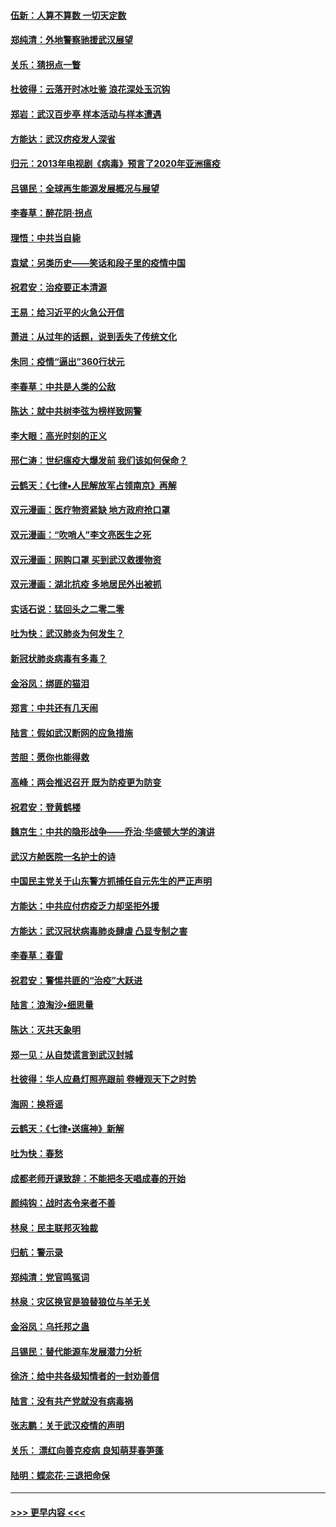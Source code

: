 #### [伍新：人算不算数 一切天定数](../pages/nsc993/n11893372.md?t=02260631) 
#### [郑纯清：外地警察驰援武汉展望](../pages/nsc993/n11893115.md?t=02260631) 
#### [关乐：猜拐点一瞥](../pages/nsc993/n11893020.md?t=02260631) 
#### [杜彼得：云落开时冰吐鉴 浪花深处玉沉钩](../pages/nsc993/n11892107.md?t=02260631) 
#### [郑岩：武汉百步亭 样本活动与样本遭遇](../pages/nsc993/n11892310.md?t=02260631) 
#### [方能达：武汉疠疫发人深省](../pages/nsc993/n11891376.md?t=02260631) 
#### [归元：2013年电视剧《病毒》预言了2020年亚洲瘟疫](../pages/nsc993/n11891126.md?t=02260631) 
#### [吕锡民：全球再生能源发展概况与展望](../pages/nsc993/n11890613.md?t=02260631) 
#### [李春草：醉花阴·拐点](../pages/nsc993/n11890567.md?t=02260631) 
#### [理悟：中共当自毙](../pages/nsc993/n11890559.md?t=02260631) 
#### [袁斌：另类历史——笑话和段子里的疫情中国](../pages/nsc993/n11889243.md?t=02260631) 
#### [祝君安：治疫要正本清源](../pages/nsc993/n11889085.md?t=02260631) 
#### [王易：给习近平的火急公开信](../pages/nsc993/n11888225.md?t=02260631) 
#### [萧进：从过年的话题，说到丢失了传统文化](../pages/nsc993/n11887732.md?t=02260631) 
#### [朱同：疫情“逼出”360行状元](../pages/nsc993/n11887678.md?t=02260631) 
#### [李春草：中共是人类的公敌](../pages/nsc993/n11887656.md?t=02260631) 
#### [陈达：就中共树李弦为榜样致网警](../pages/nsc993/n11887625.md?t=02260631) 
#### [李大眼：高光时刻的正义](../pages/nsc993/n11887585.md?t=02260631) 
#### [邢仁涛：世纪瘟疫大爆发前 我们该如何保命？](../pages/nsc993/n11887535.md?t=02260631) 
#### [云鹤天：《七律▪人民解放军占领南京》再解](../pages/nsc993/n11887524.md?t=02260631) 
#### [双元漫画：医疗物资紧缺 地方政府抢口罩](../pages/nsc993/n11884744.md?t=02260631) 
#### [双元漫画：“吹哨人”李文亮医生之死](../pages/nsc993/n11884705.md?t=02260631) 
#### [双元漫画：网购口罩 买到武汉救援物资](../pages/nsc993/n11884670.md?t=02260631) 
#### [双元漫画：湖北抗疫 多地居民外出被抓](../pages/nsc993/n11884643.md?t=02260631) 
#### [实话石说：猛回头之二零二零](../pages/nsc993/n11883968.md?t=02260631) 
#### [吐为快：武汉肺炎为何发生？](../pages/nsc993/n11882180.md?t=02260631) 
#### [新冠状肺炎病毒有多毒？](../pages/nsc993/n11881790.md?t=02260631) 
#### [金浴凤：绑匪的猫泪](../pages/nsc993/n11880664.md?t=02260631) 
#### [郑言：中共还有几天闹](../pages/nsc993/n11880645.md?t=02260631) 
#### [陆言：假如武汉断网的应急措施](../pages/nsc993/n11880619.md?t=02260631) 
#### [苦胆：愿你也能得救](../pages/nsc993/n11880601.md?t=02260631) 
#### [高峰：两会推迟召开  既为防疫更为防变](../pages/nsc993/n11879977.md?t=02260631) 
#### [祝君安：登黄鹤楼](../pages/nsc993/n11880583.md?t=02260631) 
#### [魏京生：中共的隐形战争——乔治‧华盛顿大学的演讲](../pages/nsc993/n11879765.md?t=02260631) 
#### [武汉方舱医院一名护士的诗](../pages/nsc993/n11878480.md?t=02260631) 
#### [中国民主党关于山东警方抓捕任自元先生的严正声明](../pages/nsc993/n11877506.md?t=02260631) 
#### [方能达：中共应付疠疫乏力却坚拒外援](../pages/nsc993/n11877497.md?t=02260631) 
#### [方能达：武汉冠状病毒肺炎肆虐 凸显专制之害](../pages/nsc993/n11877475.md?t=02260631) 
#### [李春草：春雷](../pages/nsc993/n11876287.md?t=02260631) 
#### [祝君安：警惕共匪的“治疫”大跃进](../pages/nsc993/n11876084.md?t=02260631) 
#### [陆言：浪淘沙•细思量](../pages/nsc993/n11876071.md?t=02260631) 
#### [陈达：灭共天象明](../pages/nsc993/n11876063.md?t=02260631) 
#### [郑一见：从自焚谎言到武汉封城](../pages/nsc993/n11875621.md?t=02260631) 
#### [杜彼得：华人应悬灯照亮跟前 卷幔观天下之时势](../pages/nsc993/n11874822.md?t=02260631) 
#### [海网：换将谣](../pages/nsc993/n11873712.md?t=02260631) 
#### [云鹤天：《七律▪送瘟神》新解](../pages/nsc993/n11873598.md?t=02260631) 
#### [吐为快：春愁](../pages/nsc993/n11872801.md?t=02260631) 
#### [成都老师开课致辞：不能把冬天唱成春的开始](../pages/nsc993/n11872653.md?t=02260631) 
#### [颜纯钩：战时态令来者不善](../pages/nsc993/n11872011.md?t=02260631) 
#### [林泉：民主联邦灭独裁](../pages/nsc993/n11870998.md?t=02260631) 
#### [归航：警示录](../pages/nsc993/n11870963.md?t=02260631) 
#### [郑纯清：党官鸣冤词](../pages/nsc993/n11870938.md?t=02260631) 
#### [林泉：灾区换官是狼替狼位与羊无关](../pages/nsc993/n11870896.md?t=02260631) 
#### [金浴凤：乌托邦之蛊](../pages/nsc993/n11870879.md?t=02260631) 
#### [吕锡民：替代能源车发展潜力分析](../pages/nsc993/n11870656.md?t=02260631) 
#### [徐济：给中共各级知情者的一封劝善信](../pages/nsc993/n11868561.md?t=02260631) 
#### [陆言：没有共产党就没有病毒祸](../pages/nsc993/n11868232.md?t=02260631) 
#### [张志鹏：关于武汉疫情的声明](../pages/nsc993/n11867182.md?t=02260631) 
#### [关乐： 漂红向善克疫病 良知萌芽春笋蓬](../pages/nsc993/n11865710.md?t=02260631) 
#### [陆明：蝶恋花‧三退把命保](../pages/nsc993/n11865673.md?t=02260631) 

----
#### [ >>> 更早内容 <<< ](../indexes/nsc993-earlier.md)
